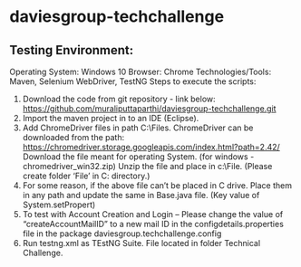 # daviesgroup-techchallenge

Testing Environment:
--------------------
Operating System: Windows 10
Browser: Chrome
Technologies/Tools: Maven, Selenium WebDriver, TestNG
Steps to execute the scripts:
1.	Download the code from git repository - link below:
https://github.com/muraliputtaparthi/daviesgroup-techchallenge.git
2.	Import the maven project in to an IDE (Eclipse).
3.	Add ChromeDriver files in path C:\Files.
ChromeDriver can be downloaded from the path: 
https://chromedriver.storage.googleapis.com/index.html?path=2.42/
Download the file meant for operating System. (for windows - chromedriver_win32.zip) 
Unzip the file and place in c:\File. (Please create folder ‘File’ in C: directory.)
4.	For some reason, if the above file can’t be placed in C drive. Place them in any path and update the same in Base.java file. 
(Key value of System.setPropert) 
5.	To test with Account Creation and Login – Please change the value of “createAccountMailID” to a new mail ID in the configdetails.properties file in the package daviesgroup.techchallenge.config
6.	Run testng.xml as TEstNG Suite. File located in folder Technical Challenge.
